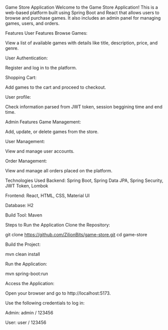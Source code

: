 Game Store Application
Welcome to the Game Store Application! This is a web-based platform built using Spring Boot and React that allows users to browse and purchase games. It also includes an admin panel for managing games, users, and orders.

Features
User Features
Browse Games:

View a list of available games with details like title, description, price, and genre.

User Authentication:

Register and log in to the platform.

Shopping Cart:

Add games to the cart and proceed to checkout.

User profile:

Check information parsed from JWT token, session beggining time and end time.

Admin Features
Game Management:

Add, update, or delete games from the store.

User Management:

View and manage user accounts.

Order Management:

View and manage all orders placed on the platform.

Technologies Used
Backend: Spring Boot, Spring Data JPA, Spring Security, JWT Token, Lombok

Frontend: React, HTML, CSS, Material UI

Database: H2

Build Tool: Maven

Steps to Run the Application
Clone the Repository:

git clone https://github.com/ZilionBits/game-store.git
cd game-store

Build the Project:

mvn clean install

Run the Application:

mvn spring-boot:run

Access the Application:

Open your browser and go to http://localhost:5173.

Use the following credentials to log in:

Admin: admin / 123456

User: user / 123456
